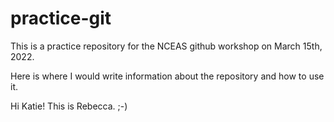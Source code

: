 # practice-git
This is a practice repository for the NCEAS github workshop on March 15th, 2022.

Here is where I would write information about the repository and how to use it. 

Hi Katie! This is Rebecca. ;-)
